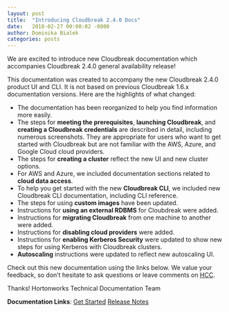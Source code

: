 ```yaml
---
layout: post
title:  "Introducing Cloudbreak 2.4.0 Docs"
date:   2018-02-27 00:00:02 -0800
author: Dominika Bialek
categories: posts
---
```


We are excited to introduce new Cloudbreak documentation which accompanies Cloudbreak 2.4.0 general availability release!

This documentation was created to accompany the new Cloudbreak 2.4.0 product UI and CLI. It is not based on previous Cloudbreak 1.6.x documentation versions. Here are the highlights of what changed:

* The documentation has been reorganized to help you find information more easily.
* The steps for **meeting the prerequisites**, **launching Cloudbreak**, and **creating a Cloudbreak credentials** are described in detail, including numerous screenshots. They are appropriate for users who want to get started with Cloudbreak but are not familiar with the AWS, Azure, and Google Cloud cloud providers.
* The steps for **creating a cluster** reflect the new UI and new cluster options.
* For AWS and Azure, we included documentation sections related to **cloud data access**.
* To help you get started with the new **Cloudbreak CLI**, we included new Cloudbreak CLI documentation, including CLI reference.
* The steps for using **custom images** have been updated.
* Instructions for **using an external RDBMS** for Cloubdreak were added.
* Instructions for **migrating Cloudbreak** from one machine to another were added.
* Instructions for **disabling cloud providers** were added.
* Instructions for **enabling Kerberos Security** were updated to show new steps for using Kerberos with Cloudbreak clusters.
* **Autoscaling** instructions were updated to reflect new autoscaling UI.

Check out this new documentation using the links below. We value your feedback, so don’t hesitate to ask questions or leave comments on [HCC](https://community.hortonworks.com/index.html).

Thanks!
Hortonworks Technical Documentation Team

**Documentation Links**:
[Get Started](/cloudbreak/2.4.0/content/index.html)
[Release Notes](/cloudbreak/2.4.0/content/releasenotes/index.html)




